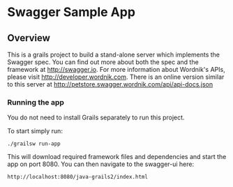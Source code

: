 # Swagger Sample App

## Overview
This is a grails project to build a stand-alone server which implements the Swagger spec.  You can find out more about both the spec and the framework at http://swagger.io.  For more information about Wordnik's APIs, please visit http://developer.wordnik.com.  There is an online version similar to this server at http://petstore.swagger.wordnik.com/api/api-docs.json

### Running the app
You do not need to install Grails separately to run this project.  

To start simply run:

```
./grailsw run-app
```

This will download required framework files and dependencies and start the app on port 8080.  You can then navigate to the swagger-ui here:

```
http://localhost:8080/java-grails2/index.html
```

